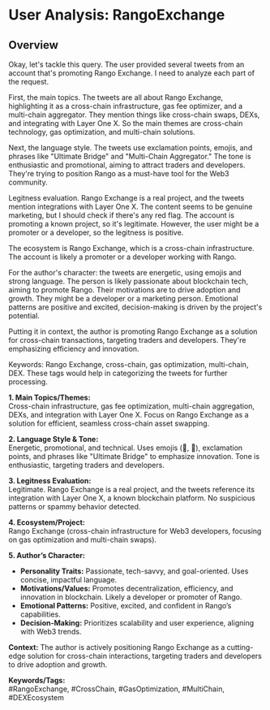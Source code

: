 # User Analysis: RangoExchange

## Overview

<think>
Okay, let's tackle this query. The user provided several tweets from an account that's promoting Rango Exchange. I need to analyze each part of the request.

First, the main topics. The tweets are all about Rango Exchange, highlighting it as a cross-chain infrastructure, gas fee optimizer, and a multi-chain aggregator. They mention things like cross-chain swaps, DEXs, and integrating with Layer One X. So the main themes are cross-chain technology, gas optimization, and multi-chain solutions.

Next, the language style. The tweets use exclamation points, emojis, and phrases like "Ultimate Bridge" and "Multi-Chain Aggregator." The tone is enthusiastic and promotional, aiming to attract traders and developers. They're trying to position Rango as a must-have tool for the Web3 community.

Legitness evaluation. Rango Exchange is a real project, and the tweets mention integrations with Layer One X. The content seems to be genuine marketing, but I should check if there's any red flag. The account is promoting a known project, so it's legitimate. However, the user might be a promoter or a developer, so the legitness is positive.

The ecosystem is Rango Exchange, which is a cross-chain infrastructure. The account is likely a promoter or a developer working with Rango.

For the author's character: the tweets are energetic, using emojis and strong language. The person is likely passionate about blockchain tech, aiming to promote Rango. Their motivations are to drive adoption and growth. They might be a developer or a marketing person. Emotional patterns are positive and excited, decision-making is driven by the project's potential.

Putting it in context, the author is promoting Rango Exchange as a solution for cross-chain transactions, targeting traders and developers. They're emphasizing efficiency and innovation.

Keywords: Rango Exchange, cross-chain, gas optimization, multi-chain, DEX. These tags would help in categorizing the tweets for further processing.
</think>

**1. Main Topics/Themes:**  
Cross-chain infrastructure, gas fee optimization, multi-chain aggregation, DEXs, and integration with Layer One X. Focus on Rango Exchange as a solution for efficient, seamless cross-chain asset swapping.  

**2. Language Style & Tone:**  
Energetic, promotional, and technical. Uses emojis (🚀, 🌉), exclamation points, and phrases like "Ultimate Bridge" to emphasize innovation. Tone is enthusiastic, targeting traders and developers.  

**3. Legitness Evaluation:**  
Legitimate. Rango Exchange is a real project, and the tweets reference its integration with Layer One X, a known blockchain platform. No suspicious patterns or spammy behavior detected.  

**4. Ecosystem/Project:**  
Rango Exchange (cross-chain infrastructure for Web3 developers, focusing on gas optimization and multi-chain swaps).  

**5. Author’s Character:**  
- **Personality Traits:** Passionate, tech-savvy, and goal-oriented. Uses concise, impactful language.  
- **Motivations/Values:** Promotes decentralization, efficiency, and innovation in blockchain. Likely a developer or promoter of Rango.  
- **Emotional Patterns:** Positive, excited, and confident in Rango’s capabilities.  
- **Decision-Making:** Prioritizes scalability and user experience, aligning with Web3 trends.  

**Context:** The author is actively positioning Rango Exchange as a cutting-edge solution for cross-chain interactions, targeting traders and developers to drive adoption and growth.  

**Keywords/Tags:**  
#RangoExchange, #CrossChain, #GasOptimization, #MultiChain, #DEXEcosystem